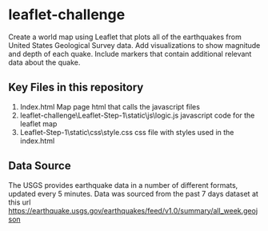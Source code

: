 # leaflet-challenge
Create a world map using Leaflet that plots all of the earthquakes from United States Geological Survey data.  Add visualizations to show magnitude and depth of each quake.  Include markers that contain additional relevant data about the quake.<br />

## Key Files in this repository
1) Index.html  Map page html that calls the javascript files <br />
2) leaflet-challenge\Leaflet-Step-1\static\js\logic.js javascript code for the leaflet map<br />
3) Leaflet-Step-1\static\css\style.css css file with styles used in the index.html <br />

## Data Source
The USGS provides earthquake data in a number of different formats, updated every 5 minutes. Data was sourced from the past 7 days dataset at this url https://earthquake.usgs.gov/earthquakes/feed/v1.0/summary/all_week.geojson <br />

